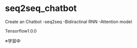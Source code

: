 # seq2seq_chatbot
Create an Chatbot
-seq2seq
-Bidiractinal RNN
-Attention model

Tensorflow1.0.0

※学習中
